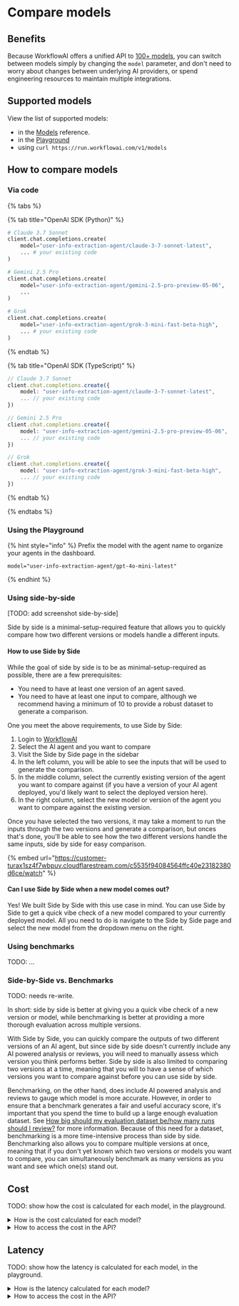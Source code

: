 # Compare models

## Benefits

Because WorkflowAI offers a unified API to [100+ models](../reference/models.md), you can switch between models simply by changing the `model` parameter, and don't need to worry about changes between underlying AI providers, or spend engineering resources to maintain multiple integrations.

## Supported models

View the list of supported models:
- in the [Models](../reference/models.md) reference.
- in the [Playground](../guides/playground.md)
- using `curl https://run.workflowai.com/v1/models`

## How to compare models

### Via code

{% tabs %}

{% tab title="OpenAI SDK (Python)" %}
```python
# Claude 3.7 Sonnet
client.chat.completions.create(
    model="user-info-extraction-agent/claude-3-7-sonnet-latest",
    ... # your existing code
)

# Gemini 2.5 Pro
client.chat.completions.create(
    model="user-info-extraction-agent/gemini-2.5-pro-preview-05-06",
    ...
)

# Grok
client.chat.completions.create(
    model="user-info-extraction-agent/grok-3-mini-fast-beta-high",
    ... # your existing code
)
```
{% endtab %}

{% tab title="OpenAI SDK (TypeScript)" %}
```typescript
// Claude 3.7 Sonnet
client.chat.completions.create({
    model: "user-info-extraction-agent/claude-3-7-sonnet-latest",
    ... // your existing code
})

// Gemini 2.5 Pro
client.chat.completions.create({
    model: "user-info-extraction-agent/gemini-2.5-pro-preview-05-06",
    ... // your existing code
})

// Grok
client.chat.completions.create({
    model: "user-info-extraction-agent/grok-3-mini-fast-beta-high",
    ... // your existing code
})
```
{% endtab %}

{% endtabs %}


### Using the Playground

{% hint style="info" %}
Prefix the model with the agent name to organize your agents in the dashboard.
```
model="user-info-extraction-agent/gpt-4o-mini-latest"
```
{% endhint %}


### Using side-by-side

[TODO: add screenshot side-by-side]

Side by side is a minimal-setup-required feature that allows you to quickly compare how two different versions or models handle a different inputs.

#### How to use Side by Side

While the goal of side by side is to be as minimal-setup-required as possible, there are a few prerequisites:
- You need to have at least one version of an agent saved.
- You need to have at least one input to compare, although we recommend having a minimum of 10 to provide a robust dataset to generate a comparison.

One you meet the above requirements, to use Side by Side:

1. Login to [WorkflowAI](https://workflowai.com/)
2. Select the AI agent and you want to compare
3. Visit the Side by Side page in the sidebar
4. In the left column, you will be able to see the inputs that will be used to generate the comparison. 
5. In the middle column, select the currently existing version of the agent you want to compare against (if you have a version of your AI agent deployed, you'd likely want to select the deployed version here).
6. In the right column, select the new model or version of the agent you want to compare against the existing version. 

Once you have selected the two versions, it may take a moment to run the inputs through the two versions and generate a comparison, but onces that's done, you'll be able to see how the two different versions handle the same inputs, side by side for easy comparison. 

{% embed url="https://customer-turax1sz4f7wbpuv.cloudflarestream.com/c5535f94084564ffc40e23182380d6ce/watch" %}

#### Can I use Side by Side when a new model comes out?

Yes! We built Side by Side with this use case in mind. You can use Side by Side to get a quick vibe check of a new model compared to your currently deployed model. All you need to do is navigate to the Side by Side page and select the new model from the dropdown menu on the right. 

### Using benchmarks

TODO: ...

### Side-by-Side vs. Benchmarks

TODO: needs re-write.

In short: side by side is better at giving you a quick vibe check of a new version or model, while benchmarking is better at providing a more thorough evaluation across multiple versions.

With Side by Side, you can quickly compare the outputs of two different versions of an AI agent, but since side by side doesn't currently include any AI powered analysis or reviews, you will need to manually assess which version you think performs better. Side by side is also limited to comparing two versions at a time, meaning that you will to have a sense of which versions you want to compare against before you can use side by side.

Benchmarking, on the other hand, does include AI powered analysis and reviews to gauge which model is more accurate. However, in order to ensure that a benchmark generates a fair and useful accuracy score, it's important that you spend the time to build up a large enough evaluation dataset. See [How big should my evaluation dataset be/how many runs should I review?](#how-big-should-my-evaluation-dataset-behow-many-runs-should-i-review) for more information. Because of this need for a dataset, benchmarking is a more time-intensive process than side by side. Benchmarking also allows you to compare multiple versions at once, meaning that if you don't yet known which two versions or models you want to compare, you can simultaneously benchmark as many versions as you want and see which one(s) stand out. 

## Cost

TODO: show how the cost is calculated for each model, in the playground.

<details>
<summary>How is the cost calculated for each model?</summary>

....
</details>

<details>
<summary>How to access the cost in the API?</summary>

....
</details>

## Latency

TODO: show how the latency is calculated for each model, in the playground.

<details>
<summary>How is the latency calculated for each model?</summary>

....
</details>

<details>
<summary>How to access the cost in the API?</summary>

....
</details>